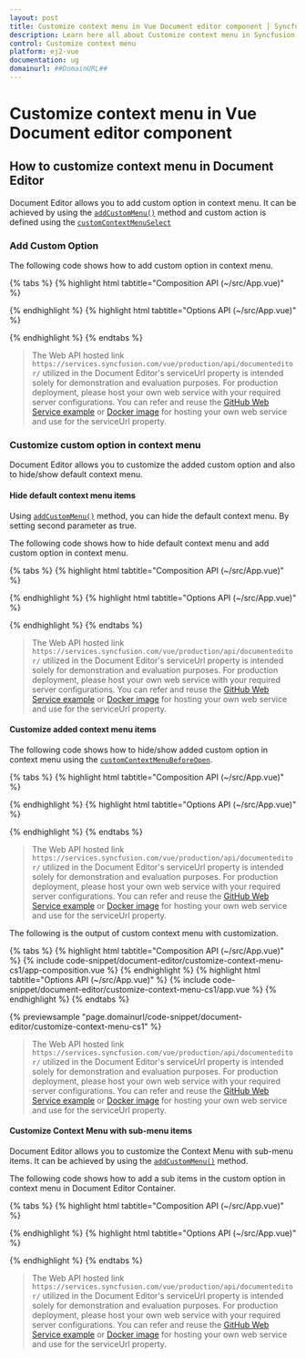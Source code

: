 ```yaml
---
layout: post
title: Customize context menu in Vue Document editor component | Syncfusion
description: Learn here all about Customize context menu in Syncfusion Vue Document editor component of Syncfusion Essential JS 2 and more.
control: Customize context menu 
platform: ej2-vue
documentation: ug
domainurl: ##DomainURL##
---
```


# Customize context menu in Vue Document editor component

## How to customize context menu in Document Editor

Document Editor allows you to add custom option in context menu. It can be achieved by using the [`addCustomMenu()`](https://ej2.syncfusion.com/vue/documentation/api/document-editor/contextMenu/#addcustommenu) method and custom action is defined using the [`customContextMenuSelect`](https://ej2.syncfusion.com/vue/documentation/api/document-editor/customContentMenuEventArgs/)

### Add Custom Option

The following code shows how to add custom option in context menu.

{% tabs %}
{% highlight html tabtitle="Composition API (~/src/App.vue)" %}

<template>
  <div id="app">
    <ejs-documenteditorcontainer ref='container' :serviceUrl='serviceUrl' v-on:created="onCreated" height="590px"
      id='container' :enableToolbar='true'></ejs-documenteditorcontainer>
  </div>
</template>
<script setup>
import { DocumentEditorContainerComponent as EjsDocumenteditorcontainer, Toolbar } from '@syncfusion/ej2-vue-documenteditor';
import { provide, ref } from 'vue';

const container = ref(null);
const serviceUrl = 'https://services.syncfusion.com/vue/production/api/documenteditor/';

//Inject require modules.
provide('DocumentEditorContainer', [Toolbar])

const onCreated = function () {
  // creating Custom Options
  let menuItems = [
    {
      text: 'Search In Google',
      id: 'search_in_google',
      iconCss: 'e-icons e-de-ctnr-find',
    },
  ];
  // adding Custom Options
  container.value.ej2Instances.documentEditor.contextMenu.addCustomMenu(
    menuItems,
    false
  );
  // custom Options Select Event
  container.value.ej2Instances.documentEditor.customContextMenuSelect =
    (args) => {
      // custom Options Functionality
      let id =
        container.value.ej2Instances.documentEditor.element.id;
      switch (args.id) {
        case id + 'search_in_google':
          // To get the selected content as plain text
          let searchContent =
            container.value.ej2Instances.documentEditor.selection
              .text;
          if (
            !container.value.ej2Instances.documentEditor.selection
              .isEmpty &&
            /\S/.test(searchContent)
          ) {
            window.open('http://google.com/search?q=' + searchContent);
          }
          break;
      }
    };
}
</script>

{% endhighlight %}
{% highlight html tabtitle="Options API (~/src/App.vue)" %}

<template>
  <div id="app">
    <ejs-documenteditorcontainer ref='container' :serviceUrl='serviceUrl' v-on:created="onCreated" height="590px"
      id='container' :enableToolbar='true'></ejs-documenteditorcontainer>
  </div>
</template>
<script>
import { DocumentEditorContainerComponent, Toolbar } from '@syncfusion/ej2-vue-documenteditor';

export default {
  components: {
    'ejs-documenteditorcontainer': DocumentEditorContainerComponent
  },
  data() {
    return {
      serviceUrl:
        'https://services.syncfusion.com/vue/production/api/documenteditor/',
    };
  },
  provide: {
    //Inject require modules.
    DocumentEditorContainer: [Toolbar]
  },
  methods: {
    onCreated: function () {
      // creating Custom Options
      let menuItems = [
        {
          text: 'Search In Google',
          id: 'search_in_google',
          iconCss: 'e-icons e-de-ctnr-find',
        },
      ];
      // adding Custom Options
      this.$refs.container.ej2Instances.documentEditor.contextMenu.addCustomMenu(
        menuItems,
        false
      );
      // custom Options Select Event
      this.$refs.container.ej2Instances.documentEditor.customContextMenuSelect =
        (args) => {
          // custom Options Functionality
          let id =
            this.$refs.container.ej2Instances.documentEditor.element.id;
          switch (args.id) {
            case id + 'search_in_google':
              // To get the selected content as plain text
              let searchContent =
                this.$refs.container.ej2Instances.documentEditor.selection
                  .text;
              if (
                !this.$refs.container.ej2Instances.documentEditor.selection
                  .isEmpty &&
                /\S/.test(searchContent)
              ) {
                window.open('http://google.com/search?q=' + searchContent);
              }
              break;
          }
        };
    },
  },
};
</script>

{% endhighlight %}
{% endtabs %}

> The Web API hosted link `https://services.syncfusion.com/vue/production/api/documenteditor/` utilized in the Document Editor's serviceUrl property is intended solely for demonstration and evaluation purposes. For production deployment, please host your own web service with your required server configurations. You can refer and reuse the [GitHub Web Service example](https://github.com/SyncfusionExamples/EJ2-DocumentEditor-WebServices) or [Docker image](https://hub.docker.com/r/syncfusion/word-processor-server) for hosting your own web service and use for the serviceUrl property.

### Customize custom option in context menu

Document Editor allows you to customize the added custom option and also to hide/show default context menu.

#### Hide default context menu items

Using [`addCustomMenu()`](https://ej2.syncfusion.com/vue/documentation/api/document-editor/contextMenu/#addcustommenu) method, you can hide the default context menu. By setting second parameter as true.

The following code shows how to hide default context menu and add custom option in context menu.

{% tabs %}
{% highlight html tabtitle="Composition API (~/src/App.vue)" %}

<template>
  <div id="app">
    <ejs-documenteditorcontainer ref='container' :serviceUrl='serviceUrl' v-on:created="onCreated" height="590px"
      id='container' :enableToolbar='true'></ejs-documenteditorcontainer>
  </div>
</template>
<script setup>
import { DocumentEditorContainerComponent as EjsDocumenteditorcontainer, Toolbar } from '@syncfusion/ej2-vue-documenteditor';
import { provide, ref } from 'vue';

const container = ref(null);
const serviceUrl = 'https://services.syncfusion.com/vue/production/api/documenteditor/';

//Inject require modules.
provide('DocumentEditorContainer', [Toolbar])

const onCreated = function () {
  // creating Custom Options
  let menuItems = [
    {
      text: 'Search In Google',
      id: 'search_in_google',
      iconCss: 'e-icons e-de-ctnr-find',
    },
  ];
  // adding Custom Options
  container.value.ej2Instances.documentEditor.contextMenu.addCustomMenu(menuItems, true);
}
</script>

{% endhighlight %}
{% highlight html tabtitle="Options API (~/src/App.vue)" %}

<template>
  <div id="app">
    <ejs-documenteditorcontainer ref='container' :serviceUrl='serviceUrl' v-on:created="onCreated" height="590px"
      id='container' :enableToolbar='true'></ejs-documenteditorcontainer>
  </div>
</template>
<script>
import { DocumentEditorContainerComponent, Toolbar } from '@syncfusion/ej2-vue-documenteditor';

export default {
  components: {
    'ejs-documenteditorcontainer': DocumentEditorContainerComponent
  },
  data() {
    return {
      serviceUrl:
        'https://services.syncfusion.com/vue/production/api/documenteditor/',
    };
  },
  provide: {
    //Inject require modules.
    DocumentEditorContainer: [Toolbar]
  },
  methods: {
    onCreated: function () {
      // creating Custom Options
      let menuItems = [
        {
          text: 'Search In Google',
          id: 'search_in_google',
          iconCss: 'e-icons e-de-ctnr-find',
        },
      ];
      // adding Custom Options
      this.$refs.container.ej2Instances.documentEditor.contextMenu.addCustomMenu(menuItems, true);
    }
  }
};
</script>

{% endhighlight %}
{% endtabs %}

> The Web API hosted link `https://services.syncfusion.com/vue/production/api/documenteditor/` utilized in the Document Editor's serviceUrl property is intended solely for demonstration and evaluation purposes. For production deployment, please host your own web service with your required server configurations. You can refer and reuse the [GitHub Web Service example](https://github.com/SyncfusionExamples/EJ2-DocumentEditor-WebServices) or [Docker image](https://hub.docker.com/r/syncfusion/word-processor-server) for hosting your own web service and use for the serviceUrl property.

#### Customize added context menu items

The following code shows how to hide/show added custom option in context menu using the [`customContextMenuBeforeOpen`](https://ej2.syncfusion.com/vue/documentation/api/document-editor/beforeOpenCloseCustomContentMenuEventArgs/).

{% tabs %}
{% highlight html tabtitle="Composition API (~/src/App.vue)" %}

<template>
  <div id="app">
    <ejs-documenteditorcontainer ref='container' :serviceUrl='serviceUrl' v-on:created="onCreated" height="590px"
      id='container' :enableToolbar='true'></ejs-documenteditorcontainer>
  </div>
</template>
<script setup>
import { DocumentEditorContainerComponent as EjsDocumenteditorcontainer, Toolbar } from '@syncfusion/ej2-vue-documenteditor';
import { provide, ref } from 'vue';

const container = ref(null);
const serviceUrl = 'https://services.syncfusion.com/vue/production/api/documenteditor/';

//Inject require modules.
provide('DocumentEditorContainer', [Toolbar])

const onCreated = function () {
  // creating Custom Options
  let menuItems = [
    {
      text: 'Search In Google',
      id: 'search_in_google',
      iconCss: 'e-icons e-de-ctnr-find',
    },
  ];
  // adding Custom Options
  container.value.ej2Instances.documentEditor.contextMenu.addCustomMenu(menuItems, false);
  // custom Options Select Event
  container.value.ej2Instances.documentEditor.customContextMenuSelect =
    (args) => {
      // custom Options Functionality
      let id =
        container.value.ej2Instances.documentEditor.element.id;
      switch (args.id) {
        case id + 'search_in_google':
          // To get the selected content as plain text
          let searchContent =
            container.value.ej2Instances.documentEditor.selection
              .text;
          if (
            !container.value.ej2Instances.documentEditor.selection
              .isEmpty &&
            /\S/.test(searchContent)
          ) {
            window.open('http://google.com/search?q=' + searchContent);
          }
          break;
      }
    };
  //  custom options hide/show functionality
  container.value.ej2Instances.documentEditor.customContextMenuBeforeOpen = (args) => {
    let search = document.getElementById(args.ids[0]);
    search.style.display = 'none';
    let searchContent = container.value.ej2Instances.documentEditor.selection.text;
    if (!container.value.ej2Instances.documentEditor.selection.isEmpty && /\S/.test(searchContent)) {
      search.style.display = 'block';
    }
  };
}
</script>

{% endhighlight %}
{% highlight html tabtitle="Options API (~/src/App.vue)" %}

<template>
  <div id="app">
    <ejs-documenteditorcontainer ref='container' :serviceUrl='serviceUrl' v-on:created="onCreated" height="590px"
      id='container' :enableToolbar='true'></ejs-documenteditorcontainer>
  </div>
</template>
<script>
import { DocumentEditorContainerComponent, Toolbar } from '@syncfusion/ej2-vue-documenteditor';

export default {
  components: {
    'ejs-documenteditorcontainer': DocumentEditorContainerComponent
  },
  data() {
    return {
      serviceUrl:
        'https://services.syncfusion.com/vue/production/api/documenteditor/',
    };
  },
  provide: {
    //Inject require modules.
    DocumentEditorContainer: [Toolbar]
  },
  methods: {
    onCreated: function () {
      // creating Custom Options
      let menuItems = [
        {
          text: 'Search In Google',
          id: 'search_in_google',
          iconCss: 'e-icons e-de-ctnr-find',
        },
      ];
      // adding Custom Options
      this.$refs.container.ej2Instances.documentEditor.contextMenu.addCustomMenu(menuItems, false);
      // custom Options Select Event
      this.$refs.container.ej2Instances.documentEditor.customContextMenuSelect =
        (args) => {
          // custom Options Functionality
          let id =
            this.$refs.container.ej2Instances.documentEditor.element.id;
          switch (args.id) {
            case id + 'search_in_google':
              // To get the selected content as plain text
              let searchContent =
                this.$refs.container.ej2Instances.documentEditor.selection
                  .text;
              if (
                !this.$refs.container.ej2Instances.documentEditor.selection
                  .isEmpty &&
                /\S/.test(searchContent)
              ) {
                window.open('http://google.com/search?q=' + searchContent);
              }
              break;
          }
        };
      //  custom options hide/show functionality
      this.$refs.container.ej2Instances.documentEditor.customContextMenuBeforeOpen = (args) => {
        let search = document.getElementById(args.ids[0]);
        search.style.display = 'none';
        let searchContent = this.$refs.container.ej2Instances.documentEditor.selection.text;
        if (!this.$refs.container.ej2Instances.documentEditor.selection.isEmpty && /\S/.test(searchContent)) {
          search.style.display = 'block';
        }
      };
    },
  },
};
</script>

{% endhighlight %}
{% endtabs %}

> The Web API hosted link `https://services.syncfusion.com/vue/production/api/documenteditor/` utilized in the Document Editor's serviceUrl property is intended solely for demonstration and evaluation purposes. For production deployment, please host your own web service with your required server configurations. You can refer and reuse the [GitHub Web Service example](https://github.com/SyncfusionExamples/EJ2-DocumentEditor-WebServices) or [Docker image](https://hub.docker.com/r/syncfusion/word-processor-server) for hosting your own web service and use for the serviceUrl property.

The following is the output of custom context menu with customization.

{% tabs %}
{% highlight html tabtitle="Composition API (~/src/App.vue)" %}
{% include code-snippet/document-editor/customize-context-menu-cs1/app-composition.vue %}
{% endhighlight %}
{% highlight html tabtitle="Options API (~/src/App.vue)" %}
{% include code-snippet/document-editor/customize-context-menu-cs1/app.vue %}
{% endhighlight %}
{% endtabs %}
        
{% previewsample "page.domainurl/code-snippet/document-editor/customize-context-menu-cs1" %}

> The Web API hosted link `https://services.syncfusion.com/vue/production/api/documenteditor/` utilized in the Document Editor's serviceUrl property is intended solely for demonstration and evaluation purposes. For production deployment, please host your own web service with your required server configurations. You can refer and reuse the [GitHub Web Service example](https://github.com/SyncfusionExamples/EJ2-DocumentEditor-WebServices) or [Docker image](https://hub.docker.com/r/syncfusion/word-processor-server) for hosting your own web service and use for the serviceUrl property.

#### Customize Context Menu with sub-menu items

Document Editor allows you to customize the Context Menu with sub-menu items. It can be achieved by using the [`addCustomMenu()`](https://ej2.syncfusion.com/vue/documentation/api/document-editor/contextMenu/#addcustommenu) method.

The following code shows how to add a sub items in the custom option in context menu in Document Editor Container.
 
{% tabs %}
{% highlight html tabtitle="Composition API (~/src/App.vue)" %}

<template>
  <div id="app">
    <ejs-documenteditorcontainer ref='container' :serviceUrl='serviceUrl' v-on:created="onCreated" height="590px"
      id='container' :enableToolbar='true'></ejs-documenteditorcontainer>
  </div>
</template>
<script setup>
import { DocumentEditorContainerComponent as EjsDocumenteditorcontainer, Toolbar } from '@syncfusion/ej2-vue-documenteditor';
import { provide, ref } from 'vue';

const container = ref(null);
const serviceUrl = 'https://services.syncfusion.com/vue/production/api/documenteditor/';

//Inject require modules.
provide('DocumentEditorContainer', [Toolbar])

const onCreated = function () {
  // creating Custom Options
  let menuItems = [
    {
      text: 'Form field',
      id: 'form field',
      iconCss: 'e-de-formfield e-icons',
      items: [
        {
          text: 'Text form',
          id: 'Text form',
          iconCss: 'e-icons e-de-textform',
        },
        {
          text: 'Check box',
          id: 'Check box',
          iconCss: 'e-icons e-de-checkbox-form',
        },
        {
          text: 'Drop down',
          id: 'Drop down',
          iconCss: 'e-icons e-de-dropdownform',
        },
      ],
    },
  ];
  // adding Custom Options
  container.value.ej2Instances.documentEditor.contextMenu.addCustomMenu(
    menuItems,
    false,
    true
  );
}
</script>

{% endhighlight %}
{% highlight html tabtitle="Options API (~/src/App.vue)" %}

<template>
  <div id="app">
    <ejs-documenteditorcontainer
      ref="container"
      :serviceUrl="serviceUrl"
      v-on:created="onCreated"
      height="590px"
      id="container"
      :enableToolbar="true"
    ></ejs-documenteditorcontainer>
  </div>
</template>
<script>
import {
  DocumentEditorContainerComponent,
  Toolbar,
} from '@syncfusion/ej2-vue-documenteditor';

export default {
  name: 'App',
  components: {
    'ejs-documenteditorcontainer': DocumentEditorContainerComponent,
  },
  data() {
    return {
      serviceUrl:
        'https://services.syncfusion.com/vue/production/api/documenteditor/',
    };
  },
  provide: {
    //Inject require modules.
    DocumentEditorContainer: [Toolbar],
  },
  methods: {
    onCreated: function () {
      // creating Custom Options
      let menuItems = [
        {
          text: 'Form field',
          id: 'form field',
          iconCss: 'e-de-formfield e-icons',
          items: [
            {
              text: 'Text form',
              id: 'Text form',
              iconCss: 'e-icons e-de-textform',
            },
            {
              text: 'Check box',
              id: 'Check box',
              iconCss: 'e-icons e-de-checkbox-form',
            },
            {
              text: 'Drop down',
              id: 'Drop down',
              iconCss: 'e-icons e-de-dropdownform',
            },
          ],
        },
      ];
      // adding Custom Options
      this.$refs.container.ej2Instances.documentEditor.contextMenu.addCustomMenu(
        menuItems,
        false,
        true
      );
    },
  },
};
</script>
<style></style>

{% endhighlight %}
{% endtabs %}

> The Web API hosted link `https://services.syncfusion.com/vue/production/api/documenteditor/` utilized in the Document Editor's serviceUrl property is intended solely for demonstration and evaluation purposes. For production deployment, please host your own web service with your required server configurations. You can refer and reuse the [GitHub Web Service example](https://github.com/SyncfusionExamples/EJ2-DocumentEditor-WebServices) or [Docker image](https://hub.docker.com/r/syncfusion/word-processor-server) for hosting your own web service and use for the serviceUrl property.

